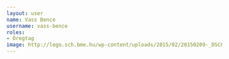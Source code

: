 ```yaml
---
layout: user
name: Vass Bence
username: vass-bence
roles:
- Öregtag
image: http://lego.sch.bme.hu/wp-content/uploads/2015/02/20150209-_DSC6564-150x150.jpg
---
```

